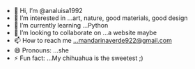 - 👋 Hi, I’m @analuisa1992
- 👀 I’m interested in ...art, nature, good materials, good design
- 🌱 I’m currently learning ...Python
- 💞️ I’m looking to collaborate on ...a website maybe
- 📫 How to reach me ...mandarinaverde922@gmail.com
- 😄 Pronouns: ...she
- ⚡ Fun fact: ...My chihuahua is the sweetest ;)

<!---
analuisa1992/analuisa1992 is a ✨ special ✨ repository because its `README.md` (this file) appears on your GitHub profile.
You can click the Preview link to take a look at your changes.
--->
